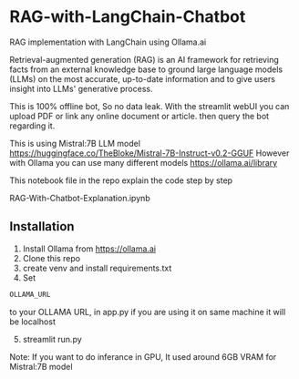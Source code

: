 # RAG-with-LangChain-Chatbot
RAG implementation with LangChain using Ollama.ai


Retrieval-augmented generation (RAG) is an AI framework for retrieving facts from an external knowledge base to ground large language models (LLMs) on the most accurate, up-to-date information and to give users insight into LLMs' generative process.

This is 100% offline bot, So no data leak. With the streamlit webUI you can upload PDF or link any online document or article. then query the bot regarding it.

This is using Mistral:7B LLM model https://huggingface.co/TheBloke/Mistral-7B-Instruct-v0.2-GGUF
However with Ollama you can use many different models https://ollama.ai/library

This notebook file in the repo explain the code step by step

RAG-With-Chatbot-Explanation.ipynb

 ## Installation

 1. Install Ollama from https://ollama.ai
 2. Clone this repo
 3. create venv and install requirements.txt
 4. Set 
 ```bash
OLLAMA_URL 
```
to your OLLAMA URL, in app.py if you are using it on same machine it will be localhost

5. streamlit run.py


Note: If you want to do inferance in GPU, It used around 6GB VRAM for Mistral:7B model